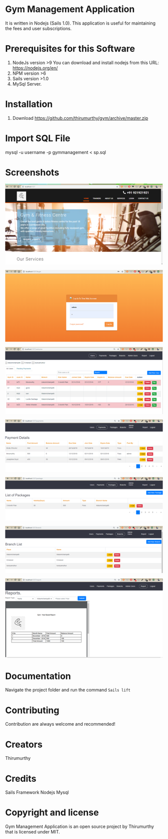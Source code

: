 # Gym Management Application
  It is written in Nodejs (Sails 1.0). This application is useful for maintaining the fees and user subscriptions.


# Prerequisites for this Software
1. NodeJs version >9
     You can download and install nodejs from this URL: https://nodejs.org/en/
2. NPM version >6
3. Sails  version >1.0
4. MySql Server.

# Installation
1.  Download
    https://github.com/thirumurthy/gym/archive/master.zip



# Import SQL File
mysql -u username -p gymmanagement < sp.sql

# Screenshots
![Home Screen](https://raw.githubusercontent.com/thirumurthy/gym/master/screenshots/screen1.PNG "Home Page")

![Login Screen](https://raw.githubusercontent.com/thirumurthy/gym/master/screenshots/screen2.PNG "Login Page")

![Gym Subscribers Screen](https://raw.githubusercontent.com/thirumurthy/gym/master/screenshots/screen3.PNG "Gym Subscribers Screen")

![Gym Payment Screen](https://raw.githubusercontent.com/thirumurthy/gym/master/screenshots/screen4.PNG "Gym Payment Page")

![Pyment Settings Screen](https://raw.githubusercontent.com/thirumurthy/gym/master/screenshots/screen5.PNG "Pyment Settings Page")

![Branch Screen](https://raw.githubusercontent.com/thirumurthy/gym/master/screenshots/screen6.PNG "Branch Page")

![Report Screen](https://raw.githubusercontent.com/thirumurthy/gym/master/screenshots/screen7.PNG "Report Page")


# Documentation

Navigate the project folder and run the command 
`Sails lift`


# Contributing
   Contribution are always welcome and recommended! 
   
# Creators
  Thirumurthy
  
# Credits

Sails Framework
Nodejs
Mysql

# Copyright and license
Gym Management Application is an open source project by Thirumurthy that is licensed under MIT.




